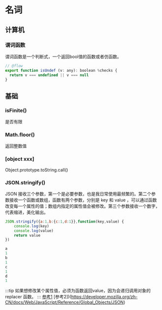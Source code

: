 # 名词

## 计算机

### 谓词函数
谓词函数是一个判断式，一个返回bool值的函数或者仿函数。
```javascript
// @flow
export function isUndef (v: any): boolean %checks {
  return v === undefined || v === null
}
```

## 基础
### isFinite()
是否有限

### Math.floor()
返回整数值

### [object xxx]
Object.prototype.toString.call()

### JSON.stringify()
JSON 接收三个参数，第一个是必要参数，也是我日常使用最频繁的。第二个参数接收一个函数或数组，函数有两个参数，分别是 key 和 value ，可以通过函数改变每一个属性的值；数组内指定的属性值会被修改。第三个参数接收一个数字，代表缩进，美化输出。
```javascript
JSON.stringify({a:1,b:{c:1,d:1}},function(key,value) {
    console.log(key)
    console.log(value)
    return value
})

a
1
b
1
c
1
d
1
```
:::tip
如果想修改某个属性值，必须为函数返回value，因为会递归调用对象的 replacer 函数。
:::
[参考1](https://developer.mozilla.org/zh-CN/docs/Web/JavaScript/Reference/Global_Objects/JSON/stringify)
[参考2])(https://developer.mozilla.org/zh-CN/docs/Web/JavaScript/Reference/Global_Objects/JSON)
